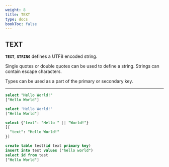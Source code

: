 ```yaml
---
weight: 8
title: TEXT
type: docs
bookToc: false
---
```


## TEXT

**`TEXT`**, **`STRING`** defines a UTF8 encoded string.

Single quotes or double quotes can be used to define a string. Strings can contain escape characters.

Types can be used as a part of the primary or secondary key.

---

```SQL
select "Hello World!"
["Hello World"]

select 'Hello World!'
["Hello World"]

select {"text": "Hello " || "World!"}
[{
  "text": "Hello World!"
}]
```

```SQL
create table test(id text primary key)
insert into test values ("hello world")
select id from test
["Hello World"]
```
